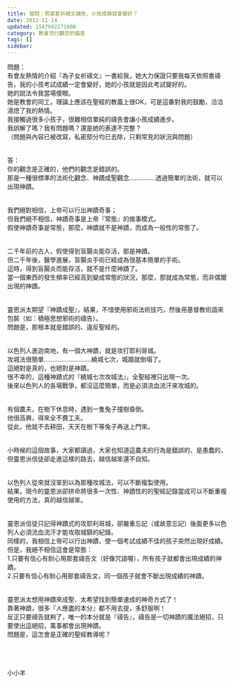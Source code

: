 ```yaml
---
title: 發問：照某套祈禱文禱告，小孩成績就會變好？
date: 2011-11-14
updated: 1547992271000
category: 教會流行觀念的偏差
tags: []
sidebar: 
---
```


<p>問題：<br/>有會友熱情的介紹『為子女祈禱文』一書給我，她大力保證只要我每天依照書禱告，我的小孩考試成績一定會變好，她的小孩就是因此考試變好的。<br/>她的說法令我當場傻眼。<br/>她是教會的同工，理論上應該在聖經的教義上很OK，可是這番對我的鼓勵，洽洽澆熄了我的熱情。<br/>我接觸過很多小孩子，很難相信單純的禱告會讓小孩成績進步。<br/>我誤解了嗎？我有問題嗎？還是她的表達不完整？<br/>（問題與內容已被改寫，私密部分均已去除，只剩常見的狀況與問題）<br/><br/><!--more--><br/>答：<br/>你的觀念是正確的，他們的觀念是錯誤的。<br/>那是一種很標準的法術化觀念、神蹟成聖觀念……………透過簡單的法術，就可以出現神蹟。<br/><br/> <br/>我們絕對相信，上帝可以行出神蹟奇事；<br/>但我們絕不相信，神蹟奇事是上帝『常態』的做事模式。<br/>假使神蹟奇事是常態，那麼，神蹟就不是神蹟，而成為一般性的常態了。<br/><br/> <br/>二千年前的古人，假使得到盲腸炎能存活，那是神蹟。<br/>但二千年後，醫學進展，盲腸炎手術已經成為很基本簡單的手術。<br/>這時，得到盲腸炎而能存活，就不是什麼神蹟了。<br/>當一個東西的發生頻率已經高到變成常態的狀況，那麼，那就成為常態，而非偶爾出現的神蹟。<br/><br/> <br/>靈恩派太期望『神蹟成聖』，結果，不惜使用邪術法術技巧，然後用基督教術語來包裝（如：積極思想邪術的禱告）。<br/>問題是，那根本就是錯誤的、違反聖經的。<br/> <br/><br/>以色列人進迦南地，有一個大神蹟，就是攻打耶利哥城。<br/>攻城法很簡單………………………繞城七次，城牆就倒塌了。<br/>這絕對是真的，也絕對是神蹟。<br/>很不幸的，這種神蹟式的『繞城七次攻城法』，全聖經裡只出現一次。<br/>後來以色列人的各場戰爭，都沒這麼簡單，而是必須流血流汗來攻城的。<br/><br/><br/>有個農夫，在樹下休息時，遇到一隻兔子撞樹昏倒。<br/>他很高興，得來全不費工夫。<br/>從此，他就不去耕田，天天在樹下等兔子再送上門來。<br/><br/> <br/>小時候的這個故事，大家都讀過，大家也知道這農夫的行為是錯誤的、是愚蠢的，但靈恩派信徒卻走進這樣的路去，越信越笨還不自知。<br/><br/><br/>以色列人從來就沒笨到以為那種攻城法，可以不斷複製使用。<br/>結果，現今的靈恩派卻拼命將很多一次性、神蹟性的的聖經記錄當成可以不斷重複使用的方法，真的越信越笨。<br/><br/><br/>靈恩派信徒只記得神蹟式的攻耶利哥城，卻嚴重忘記（或故意忘記）後面更多以色列人必須流血流汗才能攻取城鎮的紀錄。<br/>同樣的，我相信上帝可以行出神蹟，使一個考試成績不佳的孩子突然出現好成績。<br/>但是，我絕不相信這會是常態：<br/>1.只要有信心有耐心用那套禱告文（好像咒語喔），所有孩子就都會出現成績的神蹟。<br/>2.只要有信心有耐心用那套禱告文，同一個孩子就會不斷出現成績的神蹟。<br/><br/> <br/>靈恩派太想用神蹟來成聖、太希望找到簡單速成的神奇方式了！<br/>靠著神蹟，很多『人應盡的本分』都不用去提，多舒服啊！<br/>反正只要禱告就夠了，唯一的本分就是『禱告』，禱告是一切神蹟的魔法絕招，只要使出這絕招，萬事都會出現神蹟。<br/>問題是，這怎會是正確的聖經教導呢？<br/><br/><br/><br/><br/>小小羊<br/><br/><br/><br/><br/><br/>
</p>